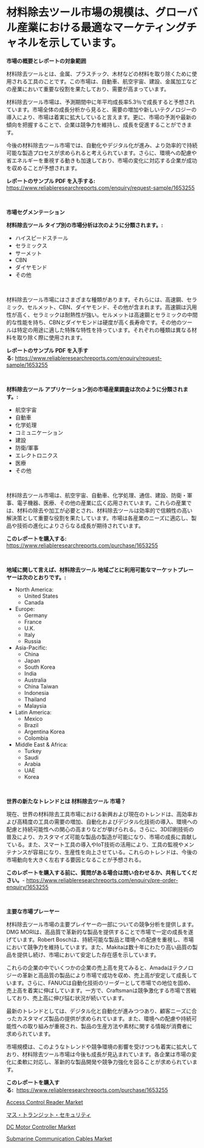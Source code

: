 <p><h1>材料除去ツール市場の規模は、グローバル産業における最適なマーケティングチャネルを示しています。</h1></p><p><strong>市場の概要とレポートの対象範囲</strong></p>
<p><p>材料除去ツールとは、金属、プラスチック、木材などの材料を取り除くために使用される工具のことです。この市場は、自動車、航空宇宙、建設、金属加工などの産業において重要な役割を果たしており、需要が高まっています。</p><p>材料除去ツール市場は、予測期間中に年平均成長率5.3％で成長すると予想されています。市場全体の成長分析から見ると、需要の増加や新しいテクノロジーの導入により、市場は着実に拡大していると言えます。更に、市場の予測や最新の傾向を把握することで、企業は競争力を維持し、成長を促進することができます。</p><p>今後の材料除去ツール市場では、自動化やデジタル化が進み、より効率的で持続可能な製造プロセスが求められると考えられています。さらに、環境への配慮や省エネルギーを重視する動きも加速しており、市場の変化に対応する企業が成功を収めることが予想されます。</p></p>
<p><strong>レポートのサンプル PDF を入手する:</strong> <a href="https://www.reliableresearchreports.com/enquiry/request-sample/1653255">https://www.reliableresearchreports.com/enquiry/request-sample/1653255</a></p>
<p>&nbsp;</p>
<p><strong>市場セグメンテーション</strong></p>
<p><strong>材料除去ツール タイプ別の市場分析は次のように分類されます。:</strong></p>
<p><ul><li>ハイスピードスチール</li><li>セラミックス</li><li>サーメット</li><li>CBN</li><li>ダイヤモンド</li><li>その他</li></ul></p>
<p>&nbsp;</p>
<p><p>材料除去ツール市場にはさまざまな種類があります。それらには、高速鋼、セラミック、セルメット、CBN、ダイヤモンド、その他が含まれます。高速鋼は汎用性が高く、セラミックは耐熱性が強い。セルメットは高速鋼とセラミックの中間的な性能を持ち、CBNとダイヤモンドは硬度が高く長寿命です。その他のツールは特定の用途に適した特殊な特性を持っています。それぞれの種類は異なる材料を取り除く際に使用されます。</p></p>
<p><strong>レポートのサンプル PDF を入手する:</strong>&nbsp;<a href="https://www.reliableresearchreports.com/enquiry/request-sample/1653255">https://www.reliableresearchreports.com/enquiry/request-sample/1653255</a></p>
<p>&nbsp;</p>
<p><strong> 材料除去ツール アプリケーション別の市場産業調査は次のように分類されます。:</strong></p>
<p><ul><li>航空宇宙</li><li>自動車</li><li>化学処理</li><li>コミュニケーション</li><li>建設</li><li>防衛/軍事</li><li>エレクトロニクス</li><li>医療</li><li>その他</li></ul></p>
<p>&nbsp;</p>
<p><p>材料除去ツール市場は、航空宇宙、自動車、化学処理、通信、建設、防衛・軍事、電子機器、医療、その他の産業に広く応用されています。これらの産業では、材料の除去や加工が必要とされ、材料除去ツールは効率的で信頼性の高い解決策として重要な役割を果たしています。市場は各産業のニーズに適応し、製品や技術の進化によりさらなる成長が期待されています。</p></p>
<p><strong>このレポートを購入する:</strong>&nbsp; <a href="https://www.reliableresearchreports.com/purchase/1653255">https://www.reliableresearchreports.com/purchase/1653255</a></p>
<p>&nbsp;</p>
<p><strong>地域に関して言えば、材料除去ツール 地域ごとに利用可能なマーケットプレーヤーは次のとおりです。:</strong></p>
<p><ul>
    <li>
        North America:
        <ul>
            <li>United States</li>
            <li>Canada</li>
        </ul>
    </li>
    <li>
        Europe:
        <ul>
            <li>Germany</li>
            <li>France</li>
            <li>U.K.</li>
            <li>Italy</li>
            <li>Russia</li>
        </ul>
    </li>
    <li>
        Asia-Pacific:
        <ul>
            <li>China</li>
            <li>Japan</li>
            <li>South Korea</li>
            <li>India</li>
            <li>Australia</li>
            <li>China Taiwan</li>
            <li>Indonesia</li>
            <li>Thailand</li>
            <li>Malaysia</li>
        </ul>
    </li>
    <li>
        Latin America:
        <ul>
            <li>Mexico</li>
            <li>Brazil</li>
            <li>Argentina Korea</li>
            <li>Colombia</li>
        </ul>
    </li>
    <li>
        Middle East & Africa:
        <ul>
            <li>Turkey</li>
            <li>Saudi</li>
            <li>Arabia</li>
            <li>UAE</li>
            <li>Korea</li>
        </ul>
    </li>
    </ul></p>
<p>&nbsp;</p>
<p><strong>世界の新たなトレンドとは 材料除去ツール 市場？</strong></p>
<p><p>現在、世界の材料除去工具市場における新興および現在のトレンドは、高効率および高精度の工具の需要の増加、自動化およびデジタル化技術の導入、環境への配慮と持続可能性への関心の高まりなどが挙げられる。さらに、3D印刷技術の普及により、カスタマイズ可能な製品の製造が可能になり、市場の成長に貢献している。また、スマート工具の導入やIoT技術の活用により、工具の監視やメンテナンスが容易になり、生産性を向上させている。これらのトレンドは、今後の市場動向を大きく左右する要因となることが予想される。</p></p>
<p><strong>このレポートを購入する前に、質問がある場合は問い合わせるか、共有してください。</strong>- <a href="https://www.reliableresearchreports.com/enquiry/pre-order-enquiry/1653255">https://www.reliableresearchreports.com/enquiry/pre-order-enquiry/1653255</a></p>
<p>&nbsp;</p>
<p><strong>主要な市場プレーヤー</strong></p>
<p><p>材料除去ツール市場の主要プレイヤーの一部についての競争分析を提供します。DMG MORIは、高品質で革新的な製品を提供することで市場で一定の成長を遂げています。Robert Boschは、持続可能な製品と環境への配慮を重視し、市場において競争力を維持しています。また、Makitaは数十年にわたり高い品質の製品を提供し続け、市場において安定した存在感を示しています。</p><p>これらの企業の中でいくつかの企業の売上高を見てみると、Amadaはテクノロジーの革新と高品質の製品により市場で成功を収め、売上高が安定して成長しています。さらに、FANUCは自動化技術のリーダーとして市場での地位を固め、売上高を着実に伸ばしています。一方で、Craftsmanは競争激化する市場で苦戦しており、売上高に伸び悩む状況が続いています。</p><p>最新のトレンドとしては、デジタル化と自動化が進みつつあり、顧客ニーズに合ったカスタマイズ製品の提供が求められています。また、環境への配慮や持続可能性への取り組みが重視され、製品の生産方法や素材に関する情報が消費者に求められています。</p><p>市場規模は、このようなトレンドや競争環境の影響を受けつつも着実に拡大しており、材料除去ツール市場は今後も成長が見込まれています。各企業は市場の変化に柔軟に対応し、革新的な製品開発や競争力強化を図ることが求められています。</p></p>
<p><strong>このレポートを購入する:</strong>&nbsp;&nbsp;<a href="https://www.reliableresearchreports.com/purchase/1653255">https://www.reliableresearchreports.com/purchase/1653255</a></p>
<p><p><a href="https://github.com/ashepherd82/Market-Research-Report-List-3/blob/main/access-control-reader-market.md">Access Control Reader Market</a></p><p><a href="https://github.com/Sophiaard2003/Market-Research-Report-List-1/blob/main/956221210720.md">マス・トランジット・セキュリティ</a></p><p><a href="https://github.com/irfadac/Market-Research-Report-List-2/blob/main/dc-motor-controller-market.md">DC Motor Controller Market</a></p><p><a href="https://github.com/myacatherineblakecaczo9vcsw/Market-Research-Report-List-2/blob/main/submarine-communication-cables-market.md">Submarine Communication Cables Market</a></p></p>